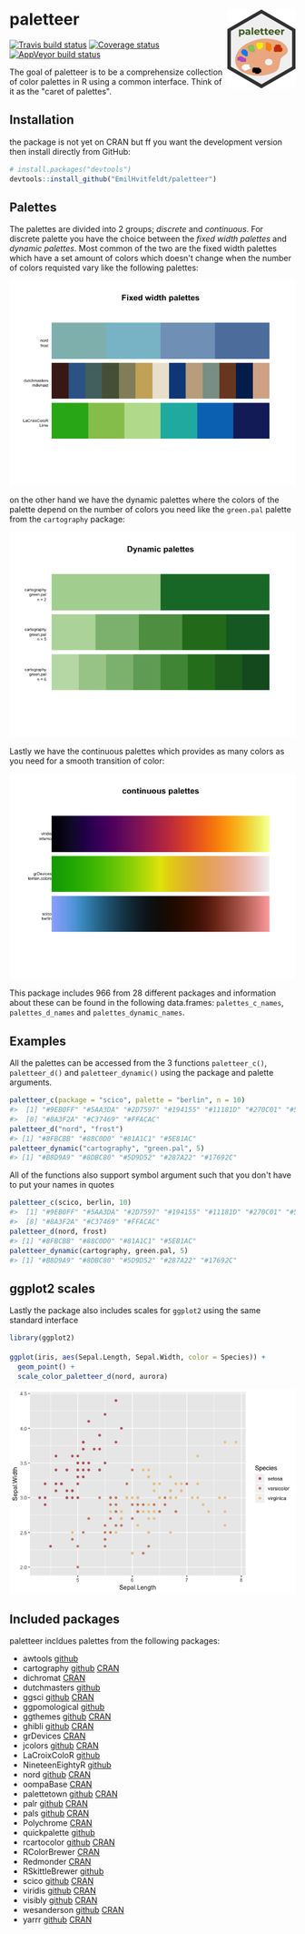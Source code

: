 
<!-- README.md is generated from README.Rmd. Please edit that file -->
paletteer <img src="man/figures/logo.png" align="right" />
==========================================================

[![Travis build status](https://travis-ci.org/EmilHvitfeldt/paletteer.svg?branch=master)](https://travis-ci.org/EmilHvitfeldt/paletteer) [![Coverage status](https://codecov.io/gh/EmilHvitfeldt/paletteer/branch/master/graph/badge.svg)](https://codecov.io/github/EmilHvitfeldt/paletteer?branch=master) [![AppVeyor build status](https://ci.appveyor.com/api/projects/status/github/EmilHvitfeldt/paletteer?branch=master&svg=true)](https://ci.appveyor.com/project/EmilHvitfeldt/paletteer) <!---
[![CRAN status](https://www.r-pkg.org/badges/version/paletteer)](https://cran.r-project.org/package=paletteer)
[![CRAN_Download_Badge](http://cranlogs.r-pkg.org/badges/scico)](https://CRAN.R-project.org/package=scico)
-->

The goal of paletteer is to be a comprehensize collection of color palettes in R using a common interface. Think of it as the "caret of palettes".

Installation
------------

<!---
You can install the released version of paletteer from [CRAN](https://CRAN.R-project.org) with:

``` r
install.packages("paletteer")
```
-->
the package is not yet on CRAN but ff you want the development version then install directly from GitHub:

``` r
# install.packages("devtools")
devtools::install_github("EmilHvitfeldt/paletteer")
```

Palettes
--------

The palettes are divided into 2 groups; *discrete* and *continuous*. For discrete palette you have the choice between the *fixed width palettes* and *dynamic palettes*. Most common of the two are the fixed width palettes which have a set amount of colors which doesn't change when the number of colors requisted vary like the following palettes:

![](man/figures/README-unnamed-chunk-2-1.png)

on the other hand we have the dynamic palettes where the colors of the palette depend on the number of colors you need like the `green.pal` palette from the `cartography` package:

![](man/figures/README-unnamed-chunk-3-1.png)

Lastly we have the continuous palettes which provides as many colors as you need for a smooth transition of color:

![](man/figures/README-unnamed-chunk-4-1.png)

This package includes 966 from 28 different packages and information about these can be found in the following data.frames: `palettes_c_names`, `palettes_d_names` and `palettes_dynamic_names`.

Examples
--------

All the palettes can be accessed from the 3 functions `paletteer_c()`, `paletteer_d()` and `paletteer_dynamic()` using the package and palette arguments.

``` r
paletteer_c(package = "scico", palette = "berlin", n = 10)
#>  [1] "#9EB0FF" "#5AA3DA" "#2D7597" "#194155" "#11181D" "#270C01" "#501802"
#>  [8] "#8A3F2A" "#C37469" "#FFACAC"
paletteer_d("nord", "frost")
#> [1] "#8FBCBB" "#88C0D0" "#81A1C1" "#5E81AC"
paletteer_dynamic("cartography", "green.pal", 5)
#> [1] "#B8D9A9" "#8DBC80" "#5D9D52" "#287A22" "#17692C"
```

All of the functions also support symbol argument such that you don't have to put your names in quotes

``` r
paletteer_c(scico, berlin, 10)
#>  [1] "#9EB0FF" "#5AA3DA" "#2D7597" "#194155" "#11181D" "#270C01" "#501802"
#>  [8] "#8A3F2A" "#C37469" "#FFACAC"
paletteer_d(nord, frost)
#> [1] "#8FBCBB" "#88C0D0" "#81A1C1" "#5E81AC"
paletteer_dynamic(cartography, green.pal, 5)
#> [1] "#B8D9A9" "#8DBC80" "#5D9D52" "#287A22" "#17692C"
```

ggplot2 scales
--------------

Lastly the package also includes scales for `ggplot2` using the same standard interface

``` r
library(ggplot2)

ggplot(iris, aes(Sepal.Length, Sepal.Width, color = Species)) +
  geom_point() +
  scale_color_paletteer_d(nord, aurora)
```

![](man/figures/README-unnamed-chunk-7-1.png)

Included packages
-----------------

paletteer incldues palettes from the following packages:

-   awtools [github](https://github.com/awhstin/awtools)
-   cartography [github](https://github.com/riatelab/cartography) [CRAN](https://cran.r-project.org/web/packages/cartography/index.html)
-   dichromat [CRAN](https://cran.r-project.org/web/packages/dichromat/index.html)
-   dutchmasters [github](https://github.com/EdwinTh/dutchmasters)
-   ggsci [github](https://github.com/road2stat/ggsci) [CRAN](https://cran.r-project.org/web/packages/ggsci/index.html)
-   ggpomological [github](https://github.com/gadenbuie/ggpomological)
-   ggthemes [github](https://github.com/jrnold/ggthemes) [CRAN](https://cran.r-project.org/web/packages/ggthemes/index.html)
-   ghibli [github](https://github.com/ewenme/ghibli) [CRAN](https://cran.r-project.org/web/packages/ghibli/index.html)
-   grDevices [CRAN](https://cran.r-project.org/web/packages/RGraphics/index.html)
-   jcolors [github](https://github.com/jaredhuling/jcolors) [CRAN](https://cran.r-project.org/web/packages/jcolors/index.html)
-   LaCroixColoR [github](https://github.com/johannesbjork/LaCroixColoR)
-   NineteenEightyR [github](https://github.com/m-clark/NineteenEightyR)
-   nord [github](https://github.com/jkaupp/nord) [CRAN](https://cran.r-project.org/web/packages/nord/index.html)
-   oompaBase [CRAN](https://cran.r-project.org/web/packages/oompaBase/index.html)
-   palettetown [github](https://github.com/timcdlucas/palettetown) [CRAN](https://cran.r-project.org/web/packages/palettetown/index.html)
-   palr [github](https://github.com/AustralianAntarcticDivision/palr) [CRAN](https://cran.r-project.org/web/packages/palr/index.html)
-   pals [github](https://github.com/kwstat/pals) [CRAN](https://cran.r-project.org/web/packages/pals/index.html)
-   Polychrome [CRAN](https://cran.r-project.org/web/packages/Polychrome/index.html)
-   quickpalette [github](https://github.com/EmilHvitfeldt/quickpalette)
-   rcartocolor [github](https://github.com/Nowosad/rcartocolor) [CRAN](https://cran.r-project.org/web/packages/rcartocolor/index.html)
-   RColorBrewer [CRAN](https://cran.r-project.org/web/packages/RColorBrewer/index.html)
-   Redmonder [CRAN](https://cran.r-project.org/web/packages/Redmonder/index.html)
-   RSkittleBrewer [github](https://github.com/alyssafrazee/RSkittleBrewer)
-   scico [github](https://github.com/thomasp85/scico) [CRAN](https://cran.r-project.org/web/packages/scico/index.html)
-   viridis [github](https://github.com/sjmgarnier/viridis) [CRAN](https://cran.r-project.org/web/packages/viridis/index.html)
-   visibly [github](https://github.com/m-clark/visibly) [CRAN](https://cran.r-project.org/web/packages/visibly/index.html)
-   wesanderson [github](https://github.com/karthik/wesanderson) [CRAN](https://cran.r-project.org/web/packages/wesanderson/index.html)
-   yarrr [github](https://github.com/ndphillips/yarrr) [CRAN](https://cran.r-project.org/web/packages/yarrr/index.html)
